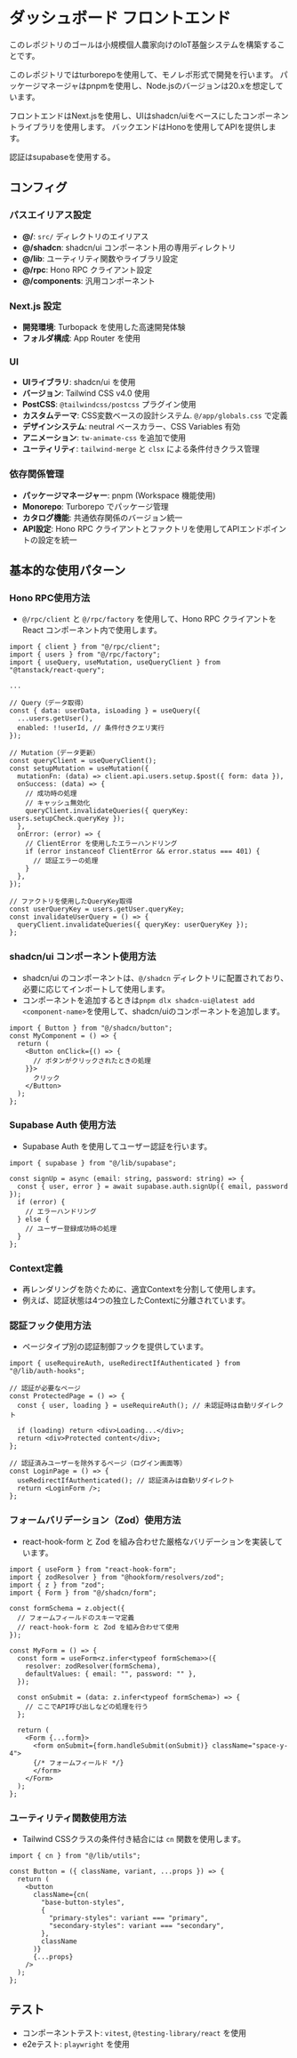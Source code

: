 # ダッシュボード フロントエンド

このレポジトリのゴールは小規模個人農家向けのIoT基盤システムを構築することです。

このレポジトリではturborepoを使用して、モノレポ形式で開発を行います。
パッケージマネージャはpnpmを使用し、Node.jsのバージョンは20.xを想定しています。

フロントエンドはNext.jsを使用し、UIはshadcn/uiをベースにしたコンポーネントライブラリを使用します。
バックエンドはHonoを使用してAPIを提供します。

認証はsupabaseを使用する。

## コンフィグ

### パスエイリアス設定

- **@/**: `src/` ディレクトリのエイリアス
- **@/shadcn**: shadcn/ui コンポーネント用の専用ディレクトリ
- **@/lib**: ユーティリティ関数やライブラリ設定
- **@/rpc**: Hono RPC クライアント設定
- **@/components**: 汎用コンポーネント

### Next.js 設定

- **開発環境**: Turbopack を使用した高速開発体験
- **フォルダ構成**: App Router を使用

### UI

- **UIライブラリ**: shadcn/ui を使用
- **バージョン**: Tailwind CSS v4.0 使用
- **PostCSS**: `@tailwindcss/postcss` プラグイン使用
- **カスタムテーマ**: CSS変数ベースの設計システム. `@/app/globals.css` で定義
- **デザインシステム**: neutral ベースカラー、CSS Variables 有効
- **アニメーション**: `tw-animate-css` を追加で使用
- **ユーティリティ**: `tailwind-merge` と `clsx` による条件付きクラス管理

### 依存関係管理

- **パッケージマネージャー**: pnpm (Workspace 機能使用)
- **Monorepo**: Turborepo でパッケージ管理
- **カタログ機能**: 共通依存関係のバージョン統一
- **API設定**: Hono RPC クライアントとファクトリを使用してAPIエンドポイントの設定を統一

## 基本的な使用パターン

### Hono RPC使用方法

- `@/rpc/client` と `@/rpc/factory` を使用して、Hono RPC クライアントを React コンポーネント内で使用します。

```tsx
import { client } from "@/rpc/client";
import { users } from "@/rpc/factory";
import { useQuery, useMutation, useQueryClient } from "@tanstack/react-query";

...

// Query（データ取得）
const { data: userData, isLoading } = useQuery({
  ...users.getUser(),
  enabled: !!userId, // 条件付きクエリ実行
});

// Mutation（データ更新）
const queryClient = useQueryClient();
const setupMutation = useMutation({
  mutationFn: (data) => client.api.users.setup.$post({ form: data }),
  onSuccess: (data) => {
    // 成功時の処理
    // キャッシュ無効化
    queryClient.invalidateQueries({ queryKey: users.setupCheck.queryKey });
  },
  onError: (error) => {
    // ClientError を使用したエラーハンドリング
    if (error instanceof ClientError && error.status === 401) {
      // 認証エラーの処理
    }
  },
});

// ファクトリを使用したQueryKey取得
const userQueryKey = users.getUser.queryKey;
const invalidateUserQuery = () => {
  queryClient.invalidateQueries({ queryKey: userQueryKey });
};

```

### shadcn/ui コンポーネント使用方法

- shadcn/ui のコンポーネントは、`@/shadcn` ディレクトリに配置されており、必要に応じてインポートして使用します。
- コンポーネントを追加するときは`pnpm dlx shadcn-ui@latest add <component-name>`を使用して、shadcn/uiのコンポーネントを追加します。

```tsx
import { Button } from "@/shadcn/button";
const MyComponent = () => {
  return (
    <Button onClick={() => {
      // ボタンがクリックされたときの処理
    }}>
      クリック
    </Button>
  );
};
```

### Supabase Auth 使用方法

- Supabase Auth を使用してユーザー認証を行います。

```tsx
import { supabase } from "@/lib/supabase";

const signUp = async (email: string, password: string) => {
  const { user, error } = await supabase.auth.signUp({ email, password });
  if (error) {
    // エラーハンドリング
  } else {
    // ユーザー登録成功時の処理
  }
};
```

### Context定義

- 再レンダリングを防ぐために、適宜Contextを分割して使用します。
- 例えば、認証状態は4つの独立したContextに分離されています。

### 認証フック使用方法

- ページタイプ別の認証制御フックを提供しています。

```tsx
import { useRequireAuth, useRedirectIfAuthenticated } from "@/lib/auth-hooks";

// 認証が必要なページ
const ProtectedPage = () => {
  const { user, loading } = useRequireAuth(); // 未認証時は自動リダイレクト

  if (loading) return <div>Loading...</div>;
  return <div>Protected content</div>;
};

// 認証済みユーザーを除外するページ（ログイン画面等）
const LoginPage = () => {
  useRedirectIfAuthenticated(); // 認証済みは自動リダイレクト
  return <LoginForm />;
};
```

### フォームバリデーション（Zod）使用方法

- react-hook-form と Zod を組み合わせた厳格なバリデーションを実装しています。

```tsx
import { useForm } from "react-hook-form";
import { zodResolver } from "@hookform/resolvers/zod";
import { z } from "zod";
import { Form } from "@/shadcn/form";

const formSchema = z.object({
  // フォームフィールドのスキーマ定義
  // react-hook-form と Zod を組み合わせて使用
});

const MyForm = () => {
  const form = useForm<z.infer<typeof formSchema>>({
    resolver: zodResolver(formSchema),
    defaultValues: { email: "", password: "" },
  });

  const onSubmit = (data: z.infer<typeof formSchema>) => {
    // ここでAPI呼び出しなどの処理を行う
  };

  return (
    <Form {...form}>
      <form onSubmit={form.handleSubmit(onSubmit)} className="space-y-4">
      {/* フォームフィールド */}
      </form>
    </Form>
  );
};
```

### ユーティリティ関数使用方法

- Tailwind CSSクラスの条件付き結合には `cn` 関数を使用します。

```tsx
import { cn } from "@/lib/utils";

const Button = ({ className, variant, ...props }) => {
  return (
    <button
      className={cn(
        "base-button-styles",
        {
          "primary-styles": variant === "primary",
          "secondary-styles": variant === "secondary",
        },
        className
      )}
      {...props}
    />
  );
};
```

## テスト

- コンポーネントテスト: `vitest`, `@testing-library/react` を使用
- e2eテスト: `playwright` を使用
